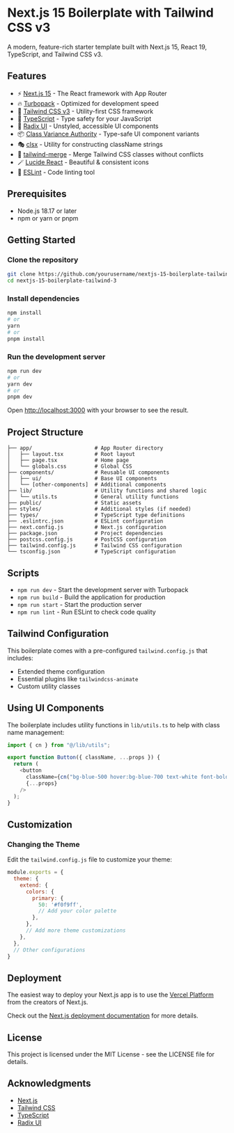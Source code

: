 # Next.js 15 Boilerplate with Tailwind CSS v3

A modern, feature-rich starter template built with Next.js 15, React 19, TypeScript, and Tailwind CSS v3.

## Features

- ⚡️ [Next.js 15](https://nextjs.org/) - The React framework with App Router
- 🔥 [Turbopack](https://turbo.build/pack) - Optimized for development speed
- 🎨 [Tailwind CSS v3](https://tailwindcss.com/) - Utility-first CSS framework
- 📝 [TypeScript](https://www.typescriptlang.org/) - Type safety for your JavaScript
- 🧩 [Radix UI](https://www.radix-ui.com/) - Unstyled, accessible UI components
- 📦 [Class Variance Authority](https://cva.style/docs) - Type-safe UI component variants
- 🎭 [clsx](https://github.com/lukeed/clsx) - Utility for constructing className strings
- 🌈 [tailwind-merge](https://github.com/dcastil/tailwind-merge) - Merge Tailwind CSS classes without conflicts
- 🪄 [Lucide React](https://lucide.dev/) - Beautiful & consistent icons
- 🧹 [ESLint](https://eslint.org/) - Code linting tool

## Prerequisites

- Node.js 18.17 or later
- npm or yarn or pnpm

## Getting Started

### Clone the repository

```bash
git clone https://github.com/yourusername/nextjs-15-boilerplate-tailwind-3.git
cd nextjs-15-boilerplate-tailwind-3
```

### Install dependencies

```bash
npm install
# or
yarn
# or
pnpm install
```

### Run the development server

```bash
npm run dev
# or
yarn dev
# or
pnpm dev
```

Open [http://localhost:3000](http://localhost:3000) with your browser to see the result.

## Project Structure

```
├── app/                    # App Router directory
│   ├── layout.tsx          # Root layout
│   ├── page.tsx            # Home page
│   └── globals.css         # Global CSS
├── components/             # Reusable UI components
│   ├── ui/                 # Base UI components
│   └── [other-components]  # Additional components
├── lib/                    # Utility functions and shared logic
│   └── utils.ts            # General utility functions
├── public/                 # Static assets
├── styles/                 # Additional styles (if needed)
├── types/                  # TypeScript type definitions
├── .eslintrc.json          # ESLint configuration
├── next.config.js          # Next.js configuration
├── package.json            # Project dependencies
├── postcss.config.js       # PostCSS configuration
├── tailwind.config.js      # Tailwind CSS configuration
└── tsconfig.json           # TypeScript configuration
```

## Scripts

- `npm run dev` - Start the development server with Turbopack
- `npm run build` - Build the application for production
- `npm run start` - Start the production server
- `npm run lint` - Run ESLint to check code quality

## Tailwind Configuration

This boilerplate comes with a pre-configured `tailwind.config.js` that includes:

- Extended theme configuration
- Essential plugins like `tailwindcss-animate`
- Custom utility classes

## Using UI Components

The boilerplate includes utility functions in `lib/utils.ts` to help with class name management:

```typescript
import { cn } from "@/lib/utils";

export function Button({ className, ...props }) {
  return (
    <button 
      className={cn("bg-blue-500 hover:bg-blue-700 text-white font-bold py-2 px-4 rounded", className)}
      {...props}
    />
  );
}
```

## Customization

### Changing the Theme

Edit the `tailwind.config.js` file to customize your theme:

```js
module.exports = {
  theme: {
    extend: {
      colors: {
        primary: {
          50: '#f0f9ff',
          // Add your color palette
        },
      },
      // Add more theme customizations
    },
  },
  // Other configurations
}
```

## Deployment

The easiest way to deploy your Next.js app is to use the [Vercel Platform](https://vercel.com/new) from the creators of Next.js.

Check out the [Next.js deployment documentation](https://nextjs.org/docs/deployment) for more details.

## License

This project is licensed under the MIT License - see the LICENSE file for details.

## Acknowledgments

- [Next.js](https://nextjs.org/)
- [Tailwind CSS](https://tailwindcss.com/)
- [TypeScript](https://www.typescriptlang.org/)
- [Radix UI](https://www.radix-ui.com/)